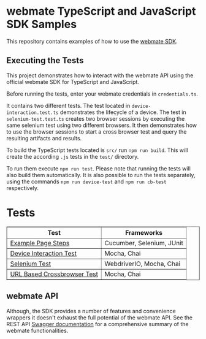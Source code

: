 # webmate TypeScript and JavaScript SDK Samples

This repository contains examples of how to use the [webmate SDK](https://github.com/webmate-io/webmate-sdk-js).


## Executing the Tests
This project demonstrates how to interact with the webmate API using the official webmate SDK for TypeScript and JavaScript.

Before running the tests, enter your webmate credentials in `credentials.ts`.

It contains two different tests. The test located in `device-interaction.test.ts` demonstrates the lifecycle of a device. 
The test in `selenium-test.test.ts` creates two browser sessions by executing the same selenium test using two different browsers. 
It then demonstrates how to use the browser sessions to start a cross browser test and query the resulting artifacts and results.   
   
To build the TypeScript tests located is `src/` run `npm run build`. This will create the according `.js` tests in the `test/` directory.

To run them execute `npm run test`. Please note that running the tests will also build them automatically.
It is also possible to run the tests separately, using the commands `npm run device-test` and `npm run cb-test` respectively. 


# Tests

<table border="1">
    <tr>
        <th>Test</th>
        <th>Frameworks</th>
    </tr>
    <tr>
        <td>
            <a href="./src/cucumber/example-page.steps.ts">Example Page Steps</a>
        </td>
        <td>Cucumber, Selenium, JUnit</td>
    </tr>
    <tr>
        <td>
            <a href="./src/device-interaction.test.ts">Device Interaction Test</a>
        </td>
        <td>Mocha, Chai</td>
    </tr>
    <tr>
        <td>
            <a href="./src/selenium-test.test.ts">Selenium Test</a>
        </td>
        <td>WebdriverIO, Mocha, Chai</td>
    </tr>
    <tr>
        <td>
            <a href="./src/url-based-crossbrowser-test.test.ts">URL Based Crossbrowser Test</a>
        </td>
        <td>Mocha, Chai</td>
    </tr>
</table>


## webmate API

Although, the SDK provides a number of features and convenience wrappers it doesn't exhaust the full potential of the webmate API.
See the REST API [Swagger documentation](https://app.webmate.io/api/swagger) for a comprehensive summary of the webmate functionalities.
